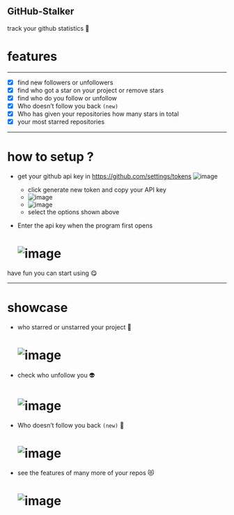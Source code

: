 ## GitHub-Stalker
 track your github statistics 👀
# features

 <hr></hr>
 
 - [x] find new followers or unfollowers
 - [x] find who got a star on your project or remove stars
 - [x] find who do you follow or unfollow
 - [x] Who doesn’t follow you back `(new)`
 - [x] Who has given your repositories how many stars in total
 - [x] your most starred repositories
  
 <hr></hr>
 
 # how to setup ?
 
 - get your github api key in https://github.com/settings/tokens
   ![image](https://user-images.githubusercontent.com/48323786/130633516-bcda1686-ab71-415c-8ecc-70408249eb3d.png)
   - click generate new token and copy your API key
   - ![image](https://user-images.githubusercontent.com/48323786/130741625-0f2178e6-1efe-4865-9c6e-42f7fec8e338.png)
   - ![image](https://user-images.githubusercontent.com/48323786/130741317-9da4922b-4b07-4710-8ad2-f6c2bdea94fb.png)
   - select the options shown above
 
 - Enter the api key when the program first opens
   # ![image](https://user-images.githubusercontent.com/48323786/130633989-7e3a9579-4b60-406d-8273-5d1186cecfdd.png)
have fun you can start using 😋

 <hr></hr>
 
 # showcase
 - who starred or unstarred your project 👾
   # ![image](https://user-images.githubusercontent.com/48323786/130631353-33810eda-3fa7-42b2-a581-2129b75d0b19.png)
   
 - check who unfollow you 👽
   # ![image](https://user-images.githubusercontent.com/48323786/130631623-615a895d-15a6-471c-beed-526d0374ebfb.png)
   
 - Who doesn’t follow you back `(new)` 🤖
   # ![image](https://user-images.githubusercontent.com/48323786/130741093-684b27f6-a289-48a1-a7e9-e2bdd55e301f.png)
   
- see the features of many more of your repos 😻
   # ![image](https://user-images.githubusercontent.com/48323786/130740779-02261234-812d-4bd0-94a4-63e54fc1a627.png)

